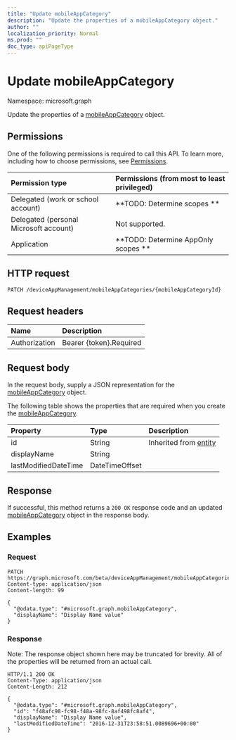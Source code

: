 ```yaml
---
title: "Update mobileAppCategory"
description: "Update the properties of a mobileAppCategory object."
author: ""
localization_priority: Normal
ms.prod: ""
doc_type: apiPageType
---
```


# Update mobileAppCategory

Namespace: microsoft.graph

Update the properties of a [mobileAppCategory](../resources/mobileappcategory.md) object.

## Permissions
One of the following permissions is required to call this API. To learn more, including how to choose permissions, see [Permissions](/concepts/permissions-reference.md).

|Permission type|Permissions (from most to least privileged)|
|:---|:---|
|Delegated (work or school account)|**TODO: Determine scopes **|
|Delegated (personal Microsoft account)|Not supported.|
|Application|**TODO: Determine AppOnly scopes **|

## HTTP request
<!-- {
  "blockType": "ignored"
}
-->
``` http
PATCH /deviceAppManagement/mobileAppCategories/{mobileAppCategoryId}
```

## Request headers
|Name|Description|
|:---|:---|
|Authorization|Bearer {token}.Required|

## Request body
In the request body, supply a JSON representation for the [mobileAppCategory](../resources/mobileappcategory.md) object.

The following table shows the properties that are required when you create the [mobileAppCategory](../resources/mobileappcategory.md).

|Property|Type|Description|
|:---|:---|:---|
|id|String| Inherited from [entity](../resources/entity.md)|
|displayName|String||
|lastModifiedDateTime|DateTimeOffset||



## Response
If successful, this method returns a `200 OK` response code and an updated [mobileAppCategory](../resources/mobileappcategory.md) object in the response body.

## Examples

### Request
<!-- {
  "blockType": "request",
  "name": "update_mobileappcategory"
}
-->
``` http
PATCH https://graph.microsoft.com/beta/deviceAppManagement/mobileAppCategories/{mobileAppCategoryId}
Content-type: application/json
Content-length: 99

{
  "@odata.type": "#microsoft.graph.mobileAppCategory",
  "displayName": "Display Name value"
}
```

### Response
Note: The response object shown here may be truncated for brevity. All of the properties will be returned from an actual call.
<!-- {
  "blockType": "response",
  "truncated": true
}
-->
``` http
HTTP/1.1 200 OK
Content-Type: application/json
Content-Length: 212

{
  "@odata.type": "#microsoft.graph.mobileAppCategory",
  "id": "f48afc98-fc98-f48a-98fc-8af498fc8af4",
  "displayName": "Display Name value",
  "lastModifiedDateTime": "2016-12-31T23:58:51.0089696+00:00"
}
```

